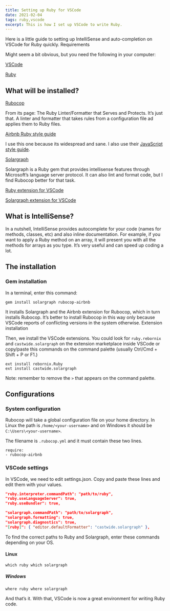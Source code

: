 ```yaml
---
title: Setting up Ruby for VSCode
date: 2021-02-04
tags: ruby,vscode
excerpt: This is how I set up VSCode to write Ruby.
---
```


Here is a little guide to setting up IntelliSense and auto-completion on VSCode for Ruby quickly.
Requirements

Might seem a bit obvious, but you need the following in your computer:

[VSCode](https://code.visualstudio.com/)

[Ruby](https://www.ruby-lang.org/en/downloads/)

## What will be installed?

[Rubocop](https://rubocop.org/)

From its page: The Ruby Linter/Formatter that Serves and Protects. It’s just that. A linter and formatter that takes rules from a configuration file ad applies them to Ruby files.

[Airbnb Ruby style guide](https://github.com/airbnb/ruby)

I use this one because its widespread and sane. I also use their [JavaScript style guide](https://github.com/airbnb/javascript).

[Solargraph](https://solargraph.org/)

Solargraph is a Ruby gem that provides intellisense features through Microsoft’s language server protocol. It can also lint and format code, but I find Rubocop better for that task.

[Ruby extension for VSCode](https://marketplace.visualstudio.com/items?itemName=rebornix.Ruby)

[Solargraph extension for VSCode]()

## What is IntelliSense?

In a nutshell, IntelliSense provides autocomplete for your code (names for methods, classes, etc) and also inline documentation. For example, if you want to apply a Ruby method on an array, it will present you with all the methods for arrays as you type. It’s very useful and can speed up coding a lot.

## The installation

### Gem installation

In a terminal, enter this command:

```console
gem install solargraph rubocop-airbnb
```

It installs Solargraph and the Airbnb extension for Rubocop, which in turn installs Rubocop. It’s better to install Rubocop in this way only because VSCode reports of conflicting versions in the system otherwise. Extension installation

Then, we install the VSCode extensions. You could look for `ruby.rebornix` and `castwide.solargraph` on the extension marketplace inside VSCode or copy/paste this commands on the command palette (usually Ctrl/Cmd + Shift + P or F1.)

```console
ext install rebornix.Ruby
ext install castwide.solargraph
```

Note: remember to remove the `>` that appears on the command palette.

## Configurations

### System configuration

Rubocop will take a global configuration file on your home directory. In Linux the path is `/home/<your-username>` and on Windows it should be `C:\Users\<your-username>`.

The filename is `.rubocop.yml` and it must contain these two lines.

```
require:
- rubocop-airbnb
```

### VSCode settings

In VSCode, we need to edit settings.json. Copy and paste these lines and edit them with your values.

```json
"ruby.interpreter.commandPath": "path/to/ruby",
"ruby.useLanguageServer": true,
"ruby.useBundler": true,

"solargraph.commandPath": "path/to/solargraph",
"solargraph.formatting": true,
"solargraph.diagnostics": true,
"[ruby]": { "editor.defaultFormatter": "castwide.solargraph" },
```

To find the correct paths to Ruby and Solargraph, enter these commands depending on your OS.

#### Linux

```console
which ruby which solargraph
```

##### Windows

```console
where ruby where solargraph
```

And that’s it. With that, VSCode is now a great environment for writing Ruby code.
